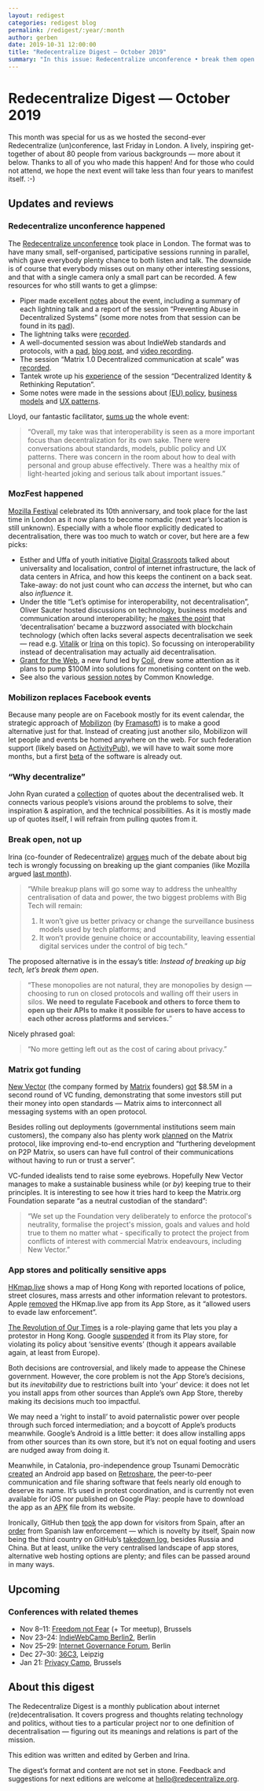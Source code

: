 ```yaml
---
layout: redigest
categories: redigest blog
permalink: /redigest/:year/:month
author: gerben
date: 2019-10-31 12:00:00
title: "Redecentralize Digest — October 2019"
summary: "In this issue: Redecentralize unconference • break them open • app store politics • etc."
---
```


Redecentralize Digest — October 2019
====================================

This month was special for us as we hosted the second-ever Redecentralize (un)conference, last Friday in London. A lively, inspiring get-together of about 80 people from various backgrounds — more about it below. Thanks to all of you who made this happen! And for those who could not attend, we hope the next event will take less than four years to manifest itself. :-)


## Updates and reviews

### Redecentralize unconference happened

The [Redecentralize unconference][] took place in London. The format was to have many small, self-organised, participative sessions running in parallel, which gave everybody plenty chance to both listen and talk. The downside is of course that everybody misses out on many other interesting sessions, and that with a single camera only a small part can be recorded. A few resources for who still wants to get a glimpse:

- Piper made excellent [notes][] about the event, including a summary of each lightning talk and a report of the session “Preventing Abuse in Decentralized Systems” (some more notes from that session can be found in its [pad][pad-abuse]).
- The lightning talks were [recorded][rec-lightning].
- A well-documented session was about IndieWeb standards and protocols, with a [pad][pad-iw], [blog post][], and [video recording][rec-iw].
- The session “Matrix 1.0 Decentralized communication at scale” was [recorded][rec-matrix].
- Tantek wrote up his [experience][] of the session “Decentralized Identity & Rethinking Reputation”.
- Some notes were made in the sessions about [(EU) policy][], [business models][] and [UX patterns][].

Lloyd, our fantastic facilitator, [sums up][] the whole event:

> “Overall, my take was that interoperability is seen as a more important focus than decentralization for its own sake. There were conversations about standards, models, public policy and UX patterns. There was concern in the room about how to deal with personal and group abuse effectively. There was a healthy mix of light-hearted joking and serious talk about important issues.”

[Redecentralize unconference]: https://redecentralize.org/events/2019-conference/
[notes]: https://piperhaywood.com/notes-from-redecentralize-2019/ "Notes from Redecentralize 2019 · Piper Haywood · 28 Oct 2019"
[pad-abuse]: https://etherpad.net/p/r.6014a3dab0664d800ad9912f7796c0d3
[pad-iw]: https://etherpad.net/p/r.66148460dd6ba14f3f520ed0b145c484
[blog post]: https://tantek.com/2019/301/b1/redecentralize-indieweb-standards-methods
[rec-iw]: https://www.youtube.com/embed/SZK8FZ2XIKk?start=2621&rel=0&iv_load_policy=3&modestbranding=1&autoplay=1
[rec-lightning]: https://www.youtube.com/embed/SZK8FZ2XIKk?start=26&rel=0&iv_load_policy=3&modestbranding=1&autoplay=1
[rec-matrix]: https://www.youtube.com/embed/SZK8FZ2XIKk?start=5906&rel=0&iv_load_policy=3&modestbranding=1&autoplay=1
[experience]: https://tantek.com/2019/305/b1/redecentralize-decentralized-identity-reputation "#Redecentralize 2019 Session: Decentralized Identity & Rethinking Reputation · Tantek Çelik · 1 Nov 2019"
[(EU) policy]: https://etherpad.net/p/r.80ee17a52bdcdff6ce10afbdf9a8c878
[business models]: https://etherpad.net/p/r.4804d81f50fb7a74f66fc135d74dc483
[UX patterns]: https://etherpad.net/p/r.5b70790538d2f90ab184520f6f8c1e7b
[sums up]: https://perfectpath.co.uk/2019/10/31/redecentralize-conference/ "Redecentralize Conference · Lloyd Davis · 31 Oct 2019"


### MozFest happened

[Mozilla Festival][] celebrated its 10th anniversary, and took place for the last time in London as it now plans to become nomadic (next year’s location is still unknown). Especially with a whole floor explicitly dedicated to decentralisation, there was too much to watch or cover, but here are a few picks:

- Esther and Uffa of youth initiative [Digital Grassroots][] talked about universality and localisation, control of internet infrastructure, the lack of data centers in Africa, and how this keeps the continent on a back seat. Take-away: do not just count who can *access* the internet, but who can also *influence* it.
- Under the title “Let’s optimise for interoperability, not decentralisation”, Oliver Sauter hosted discussions on technology, business models and communication around interoperability; he [makes the point][] that ‘decentralisation’ became a buzzword associated with blockchain technology (which often lacks several aspects decentralisation we seek — read e.g. [Vitalik][] or [Irina][] on this topic). So focussing on interoperability instead of decentralisation may actually aid decentralisation.
- [Grant for the Web][], a new fund led by [Coil][], drew some attention as it plans to pump $100M into solutions for monetising content on the web.
- See also the various [session notes][] by Common Knowledge.

[Mozilla Festival]: https://www.mozillafestival.org/
[Digital Grassroots]: https://www.digitalgrassroots.org/
[makes the point]: https://community.worldbrain.io/t/lets-optimise-for-interoperability-not-decentralisation/164/1
[Vitalik]: https://medium.com/@VitalikButerin/the-meaning-of-decentralization-a0c92b76a274 "The Meaning of Decentralization · Vitalik Buterin · Feb 2017"
[Irina]: https://redecentralize.org/blog/2018/08/18/theres-more-to-decentralisation-than-blockchains-and-bitcoin "There’s more to decentralisation than blockchains and bitcoin · Irina Bolychevsky · Aug 2018"
[Grant for the Web]: https://www.grantfortheweb.org/
[Coil]: https://coil.com/
[session notes]: https://medium.com/common-knowledge/notes-from-mozfest-2019-2edbdd471abe "Notes from MozFest 2019 · Common Knowledge · 30 Oct 2019"


### Mobilizon replaces Facebook events

Because many people are on Facebook mostly for its event calendar, the strategic approach of [Mobilizon][] (by [Framasoft][]) is to make a good alternative just for that. Instead of creating just another silo, Mobilizon will let people and events be homed anywhere on the web. For such federation support (likely based on [ActivityPub][]), we will have to wait some more months, but a first [beta][] of the software is already out.

[Mobilizon]: https://joinmobilizon.org/en/
[Framasoft]: https://framasoft.org/
[ActivityPub]: https://activitypub.rocks/
[beta]: https://framablog.org/2019/10/15/mobilizon-lifting-the-veil-on-the-beta-release/ "Mobilizon : lifting the veil on the beta release · Framasoft · 15 Oct 2019"


### “Why decentralize”

John Ryan curated a [collection][] of quotes about the decentralised web. It connects various people’s visions around the problems to solve, their inspiration & aspiration, and the technical possibilities. As it is mostly made up of quotes itself, I will refrain from pulling quotes from it.

[collection]: https://medium.com/decentralized-web/why-decentralize-5d8e9dcedb2c "Why Decentralize · John Patrick Ryan · 30 Sept 2019"


### Break open, not up

Irina (co-founder of Redecentralize) [argues][] much of the debate about big tech is wrongly focussing on breaking up the giant companies (like Mozilla argued [last month][]).

> “While breakup plans will go some way to address the unhealthy centralisation of data and power, the two biggest problems with Big Tech will remain:
> 1. It won’t give us better privacy or change the surveillance business models used by tech platforms; and
> 2. It won’t provide genuine choice or accountability, leaving essential digital services under the control of big tech.”

The proposed alternative is in the essay’s title: *Instead of breaking up big tech, let’s break them open*.

> “These monopolies are not natural, they are monopolies by design — choosing to run on closed protocols and walling off their users in silos. **We need to regulate Facebook and others to force them to open up their APIs to make it possible for users to have access to each other across platforms and services.**”

Nicely phrased goal:

> “No more getting left out as the cost of caring about privacy.”

[argues]: https://medium.com/@shevski/instead-of-breaking-up-big-tech-lets-break-it-open-7535b59dc2f6
[last month]: https://redecentralize.org/redigest/2019/09#mozillas-paper-on-tech-competition-policy


### Matrix got funding

[New Vector][] (the company formed by [Matrix][] founders) [got][] $8.5M in a second round of VC funding, demonstrating that some investors still put their money into open standards — Matrix aims to interconnect all messaging systems with an open protocol.

Besides rolling out deployments (governmental institutions seem main customers), the company also has plenty work [planned][] on the Matrix protocol, like improving end-to-end encryption and “furthering development on P2P Matrix, so users can have full control of their communications without having to run or trust a server”.

VC-funded idealists tend to raise some eyebrows. Hopefully New Vector manages to make a sustainable business while (or *by*) keeping true to their principles. It is interesting to see how it tries hard to keep the Matrix.org Foundation separate “as a neutral custodian of the standard”:

> “We set up the Foundation very deliberately to enforce the protocol's neutrality, formalise the project's mission, goals and values and hold true to them no matter what - specifically to protect the project from conflicts of interest with commercial Matrix endeavours, including New Vector.”

[New Vector]: https://vector.im/
[Matrix]: https://matrix.org/
[got]: https://blog.vector.im/8-5m-to-accelerate-matrix/
[planned]: https://matrix.org/blog/2019/10/10/new-vector-raises-8-5-m-to-accelerate-matrix-riot-modular


### App stores and politically sensitive apps

[HKmap.live][] shows a map of Hong Kong with reported locations of police, street closures, mass arrests and other information relevant to protestors. Apple [removed][] the HKmap.live app from its App Store, as it “allowed users to evade law enforcement”.

[The Revolution of Our Times][] is a role-playing game that lets you play a protestor in Hong Kong. Google [suspended][] it from its Play store, for violating its policy about ‘sensitive events’ (though it appears available again, at least from Europe).

Both decisions are controversial, and likely made to appease the Chinese government. However, the core problem is not the App Store’s decisions, but its *inevitability* due to restrictions built into ‘your’ device: it does not let you install apps from other sources than Apple’s own App Store, thereby making its decisions much too impactful.

We may need a ‘right to install’ to avoid paternalistic power over people through such forced intermediation; and a boycott of Apple’s products meanwhile. Google’s Android is a little better: it does allow installing apps from other sources than its own store, but it’s not on equal footing and users are nudged away from doing it.

Meanwhile, in Catalonia, pro-independence group Tsunami Democràtic [created][] an Android app based on [Retroshare][], the peer-to-peer communication and file sharing software that feels nearly old enough to deserve its name. It’s used in protest coordination, and is currently not even available for iOS nor published on Google Play: people have to download the app as an <abbr title="Android Package">APK</abbr> file from its website.

Ironically, GitHub then [took][] the app down for visitors from Spain, after an [order][] from Spanish law enforcement — which is novelty by itself, Spain now being the third country on GitHub’s [takedown log][], besides Russia and China. But at least, unlike the very centralised landscape of app stores, alternative web hosting options are plenty; and files can be passed around in many ways.

[HKmap.live]: https://hkmap.live/
[removed]: https://boingboing.net/2019/10/02/profits-before-people.html "Apple bans an app because Hong Kong protesters might use it to avoid the murderous, out of control police · Cory Doctorow / Boing Boing · 2 Oct 2019"
[The Revolution of Our Times]: https://play.google.com/store/apps/details?id=story.hk.noiab
[suspended]: https://www.hongkongfp.com/2019/10/10/revolution-times-hong-kong-protester-role-playing-game-suspended-google-play-store/ "‘Revolution of Our Times’: Hong Kong protester role-playing game suspended from Google Play Store · Elsong Tong / Hong Kong Free Press · 10 Oct 2019"
[created]: https://www.wired.co.uk/article/barcelonia-riots-catalonia-protests-news "Catalonia has created a new kind of online activism. Everyone should pay attention · Laurie Clarke / Wired · 19 Oct 2019"
[Retroshare]: https://retroshare.cc/
[took]: https://www.vice.com/en_ca/article/9kevn7/spain-and-github-are-blocking-an-app-that-helped-protesters-organize "Spain and GitHub Are Blocking an App That Helped Protesters Organize · Samantha Cole / Vice Motherboard · 30 Oct 2019"
[order]: https://github.com/github/gov-takedowns/blob/master/Spain/2019/2019-10-23-GuardiaCivil.md
[takedown log]: https://github.com/github/gov-takedowns


## Upcoming

### Conferences with related themes

- Nov 8–11: [Freedom not Fear](https://www.freedomnotfear.org/) (+ Tor meetup), Brussels
- Nov 23–24: [IndieWebCamp Berlin2](https://2019.indieweb.org/berlin2), Berlin
- Nov 25–29: [Internet Governance Forum](https://www.igf2019.berlin/), Berlin
- Dec 27–30: [36C3](https://events.ccc.de/congress/2019/wiki/index.php/Main_Page), Leipzig
- Jan 21: [Privacy Camp](https://privacycamp.eu/), Brussels


## About this digest

The Redecentralize Digest is a monthly publication about internet (re)decentralisation. It covers progress and thoughts relating technology and politics, without ties to a particular project nor to one definition of decentralisation — figuring out its meanings and relations is part of the mission.

This edition was written and edited by Gerben and Irina.

The digest’s format and content are not set in stone. Feedback and suggestions for next editions are welcome at [hello@redecentralize.org](mailto:hello@redecentralize.org).
